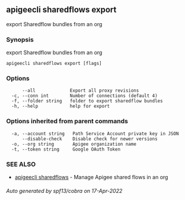 ## apigeecli sharedflows export

export Sharedflow bundles from an org

### Synopsis

export Sharedflow bundles from an org

```
apigeecli sharedflows export [flags]
```

### Options

```
      --all             Export all proxy revisions
  -c, --conn int        Number of connections (default 4)
  -f, --folder string   folder to export sharedflow bundles
  -h, --help            help for export
```

### Options inherited from parent commands

```
  -a, --account string   Path Service Account private key in JSON
      --disable-check    Disable check for newer versions
  -o, --org string       Apigee organization name
  -t, --token string     Google OAuth Token
```

### SEE ALSO

* [apigeecli sharedflows](apigeecli_sharedflows.md)	 - Manage Apigee shared flows in an org

###### Auto generated by spf13/cobra on 17-Apr-2022
